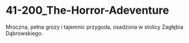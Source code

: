 # 41-200_The-Horror-Adeventure

Mroczna, pełna grozy i tajemnic przygoda, osadzona w stolicy Zagłębia
Dąbrowskiego.
